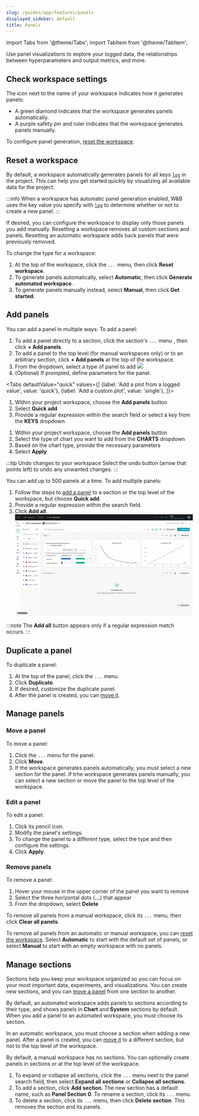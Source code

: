 ```yaml
---
slug: /guides/app/features/panels
displayed_sidebar: default
title: Panels
---
```

import Tabs from '@theme/Tabs';
import TabItem from '@theme/TabItem';


Use panel visualizations to explore your logged data, the relationships between hyperparameters and output metrics, and more. 

## Check workspace settings

The icon next to the name of your workspace indicates how it generates panels:

- A green diamond indicates that the workspace generates panels automatically.
- A purple safety pin and ruler indicates that the workspace generates panels manually.

To configure panel generation, [reset the workspace](#reset-a-workspace).

## Reset a workspace

By default, a workspace automatically generates panels for all keys [`log`](../../../../ref/python/log.md) in the project. This can help you get started quickly by visualizing all available data for the project.

:::info
When a workspace has automatic panel generation enabled, W&B uses the key value you specify with [`log`](../../../../ref/python/log.md) to determine whether or not to create a new panel. 
:::


If desired, you can configure the workspace to display only those panels you add manually. Resetting a workspace removes all custom sections and panels. Resetting an automatic workspace adds back panels that were previously removed.

To change the type for a workspace:

1. At the top of the workspace, click the `...` menu, then click **Reset workspace**.
2. To generate panels automatically, select **Automatic**, then click **Generate automated workspace**.
3. To generate panels manually instead, select **Manual**, then click **Get started**.

## Add panels

You can add a panel in multiple ways:
To add a panel:

1. To add a panel directly to a section, click the section's `...` menu , then click **+ Add panels**.
2. To add a panel to the top level (for manual workspaces only) or to an arbitrary section, click **+ Add panels** at the top of the workspace.
3. From the dropdown, select a type of panel to add
![](/images/app_ui/add_single_panel.gif) 
4. (Optional) If prompted, define parameters for the panel. 

<Tabs
  defaultValue="quick"
  values={[
    {label: 'Add a plot from a logged value', value: 'quick'},
    {label: 'Add a custom plot', value: 'single'},
  ]}>
  <TabItem value="quick">

1. Within your project workspace, choose the **Add panels** button
2. Select **Quick add**
2. Provide a regular expression within the search field or select a key from the **KEYS** dropdown.

  </TabItem>
  <TabItem value="single">

1. Within your project workspace, choose the **Add panels** button
2. Select the type of chart you want to add from the **CHARTS** dropdown
3. Based on the chart type, provide the necessary parameters
3. Select **Apply**

  </TabItem> 
</Tabs>


:::tip Undo changes to your workspace
Select the undo button (arrow that points left) to undo any unwanted changes.
:::

You can add up to 500 panels at a time. To add multiple panels:

1. Follow the steps to [add a panel](#add-panels) to a section or the top level of the workspace, but choose **Quick add**.
2. Provide a regular expression within the search field.
3. Click **Add all**.
![](/images/app_ui/bulk_panels.gif)

:::note
The **Add all** button appears only if a regular expression match occurs.
:::

## Duplicate a panel

To duplicate a panel:

1. At the top of the panel, click the `...` menu.
2. Click **Duplicate**.
3. If desired, customize the duplicate panel.
4. After the panel is created, you can [move it](#move-a-panel).

## Manage panels

### Move a panel

To move a panel:

1. Click the `...` menu for the panel.
2. Click **Move**.
3. If the workspace generates panels automatically, you must select a new section for the panel. If trhe workspace generates panels manually, you can select a new section or move the panel to the top level of the workspace.

### Edit a panel

To edit a panel:

1. Click its pencil icon.
2. Modify the panel's settings.
3. To change the panel to a different type, select the type and then configure the settings.
4. Click **Apply**.

### Remove panels

To remove a panel:

1. Hover your mouse in the upper corner of the panel you want to remove
2. Select the three horizontal dots (**...**) that appear
3. From the dropdown, select **Delete**

To remove all panels from a manual workspace, click its `...` menu, then click **Clear all panels**.

To remove all panels from an automatic or manual workspace, you can [reset the workspace](#reset-a-workspace). Select **Automatic** to start with the default set of panels, or select **Manual** to start with an empty workspace with no panels.

## Manage sections

Sections help you keep your workspace organized so you can focus on your most important data, experiments, and visualizations. You can create new sections, and you can [move a panel](#move-a-panel) from one section to another.

By default, an automated workspace adds panels to sections according to their type, and shows panels in **Chart** and **System** sections by default.  When you add a panel to an automated workspace, you must choose its section.

In an automatic workspace, you must choose a section when adding a new panel. After a panel is created, you can [move it](#move-a-panel) to a different section, but not to the top level of the workspace.

By default, a manual workspace has no sections. You can optionally create panels in sections or at the top level of the workspace.

1. To expand or collapse all sections, click the `...` menu next to the panel search field, then select **Expand all sections** or **Collapse all sections**.
1. To add a section, click **Add section**. The new section has a default name, such as **Panel Section 0**. To rename a section, click its  `...` menu.
1. To delete a section, click its `...` menu, then click **Delete section**. This removes the section and its panels.


